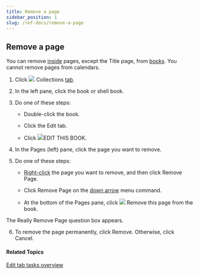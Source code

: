 ```yaml
---
title: Remove a page
sidebar_position: 1
slug: /ref-docs/remove-a-page
---
```


## Remove a page

You can remove [inside](../../Concepts/Inside_pages.md) pages, except the Title page, from [books](../../Concepts/Book.md). You cannot remove pages from calendars. 

1.  Click ![](/ref-docs-assets/images/User_Interface/Tabs/Collections.png) Collections [tab](../../User_Interface/Tabs/Collections_tab_commands.md).
    
2.  In the left pane, click the book or shell book.
    
3.  Do one of these steps:
    
    -   Double-click the book.
        
    -   Click the Edit tab.
        
    -   Click ![](/ref-docs-assets/images/Tasks/editbook.png)EDIT THIS BOOK.
        

4.  In the Pages (left) pane, click the page you want to remove.
    
5.  Do one of these steps:
    
    -   [Right-click](../../User_Interface/Tabs/Edit_tab_commands.md) the page you want to remove, and then click Remove Page.
        
    -   Click Remove Page on the [down arrow](../../User_Interface/Tabs/Pages_pane_down_arrow_example.md) menu command.
        
    -   At the bottom of the Pages pane, click ![](/ref-docs-assets/images/RemovePage.png) Remove this page from the book.
        

The Really Remove Page question box appears.

6.  To remove the page permanently, click Remove. Otherwise, click Cancel.
    

#### Related Topics

[Edit tab tasks overview](Edit_tasks_overview.md)